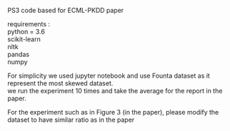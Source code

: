 PS3 code based for ECML-PKDD paper<br>

requirements :<br>
python = 3.6<br>
scikit-learn<br>
nltk<br>
pandas <br>
numpy <br>

For simplicity we used jupyter notebook and use Founta dataset as it represent the most skewed dataset. <br>
we run the experiment 10 times and take the average for the report in the paper. <br>

For the experiment such as in Figure 3 (in the paper), please modify the dataset to have similar ratio as in the paper <br>
